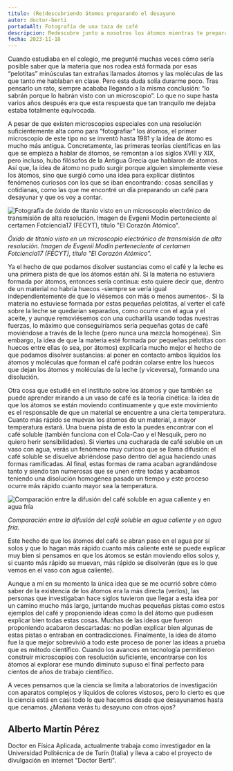 ```yaml
---
titulo: (Re)descubriendo átomos preparando el desayuno
autor: doctor-berti
portadaAlt: Fotografía de una taza de café
descripcion: Redescubre junto a nosotros los átomos mientras te preparas el desayuno. ¡Seguro que ya no ves tu café igual!
fecha: 2023-11-18
---
```


Cuando estudiaba en el colegio, me pregunté muchas veces cómo sería posible saber que la materia que nos rodea está formada por esas “pelotitas” minúsculas tan extrañas llamados átomos y las moléculas de las que tanto me hablaban en clase. Pero esta duda solía durarme poco. Tras pensarlo un rato, siempre acababa llegando a la misma conclusión: “lo sabrán porque lo habrán visto con un microscopio”. Lo que no supe hasta varios años después era que esta respuesta que tan tranquilo me dejaba estaba totalmente equivocada.

A pesar de que existen microscopios especiales con una resolución suficientemente alta como para “fotografiar” los átomos, el primer microscopio de este tipo no se inventó hasta 1981 y la idea de átomo es mucho más antigua. Concretamente, las primeras teorías científicas en las que se empieza a hablar de átomos, se remontan a los siglos XVIII y XIX, pero incluso, hubo filósofos de la Antigua Grecia que hablaron de átomos. Así que, la idea de átomo no pudo surgir porque alguien simplemente viese los átomos, sino que surgió como una idea para explicar distintos fenómenos curiosos con los que se iban encontrando: cosas sencillas y cotidianas, como las que me encontré un día preparando un café para desayunar y que os voy
a contar. 

![Fotografía de óxido de titanio visto en un microscopio electrónico de transmisión de alta resolución. Imagen de Evgenii Modin perteneciente al certamen Fotciencia17 (FECYT), título "El Corazón Atómico".](/images/contenido/redescubriendo-atomos-preparando-el-desayuno/figura1.webp)

*Óxido de titanio visto en un microscopio electrónico de transmisión de alta resolución. Imagen de Evgenii Modin perteneciente al certamen Fotciencia17 (FECYT), título "El Corazón Atómico".*

Ya el hecho de que podamos disolver sustancias como el café y la leche es una primera pista de que los átomos están ahí. Si la materia no estuviera formada por átomos, entonces sería continua: esto quiere decir que, dentro de un material no habría huecos -siempre se vería igual independientemente de que lo viésemos con más o menos aumentos-. Si la materia no estuviese formada por estas pequeñas pelotitas, al verter el café sobre la leche se quedarían separados, como ocurre con el agua y el aceite, y aunque removiésemos con una cucharilla usando todas nuestras fuerzas, lo máximo que conseguiríamos sería pequeñas gotas de café moviéndose a través de la leche (pero nunca una mezcla homogénea). Sin embargo, la idea de que la materia esté formada por pequeñas pelotitas con huecos entre ellas (o sea, por átomos) explicaría mucho mejor el hecho de que podamos disolver sustancias: al poner en contacto ambos líquidos los átomos y moléculas que forman el café podrán colarse entre los huecos que dejan los átomos y moléculas de la leche (y viceversa), formando una disolución.

Otra cosa que estudié en el instituto sobre los átomos y que también se puede aprender mirando a un vaso de café es la teoría cinética: la idea de que los átomos se están moviendo continuamente y que este movimiento es el responsable de que un material se encuentre a una cierta temperatura. Cuanto más rápido se muevan los átomos de un material, a mayor temperatura estará. Una buena pista de esto la puedes encontrar con el café soluble (también funciona con el Cola-Cao y el Nesquik, pero no quiero herir sensibilidades). Si viertes una cucharada de café soluble en un vaso con agua, verás un fenómeno muy curioso que se llama difusión: el café soluble se disuelve abriéndose paso dentro del agua haciendo unas formas ramificadas. Al final, estas formas de rama acaban agrandándose tanto y siendo tan numerosas que se unen entre todas y acabamos teniendo una disolución homogénea  pasado un tiempo y este proceso ocurre más rápido cuanto mayor sea la temperatura.

![Comparación entre la difusión del café soluble en agua caliente y en agua fría](/images/contenido/redescubriendo-atomos-preparando-el-desayuno/figura2.webp)

*Comparación entre la difusión del café soluble en agua caliente y en agua fría.*

Este hecho de que los átomos del café se abran paso en el agua por sí solos y que lo hagan más rápido cuanto más caliente esté se puede explicar muy bien si pensamos en que los átomos se están moviendo ellos solos y, si cuanto más rápido se muevan, más rápido se disolverán (que es lo que vemos en el vaso con agua caliente).

Aunque a mí en su momento la única idea que se me ocurrió sobre cómo saber de la existencia de los átomos era la más directa (verlos), las personas que investigaban hace siglos tuvieron que llegar a esta idea por un camino mucho más largo, juntando muchas pequeñas pistas como estos ejemplos del café y proponiendo ideas como la del átomo que pudiesen explicar bien todas estas cosas. Muchas de las ideas que fueron proponiendo acabaron descartadas: no podían explicar bien algunas de estas pistas o entraban en contradicciones. Finalmente, la idea de átomo fue la que mejor sobrevivió a todo este proceso de poner las ideas a prueba que es método científico. Cuando los avances en tecnología permitieron construir microscopios con
resolución suficiente, encontrarse con los átomos al explorar ese mundo diminuto supuso el final perfecto para cientos de años de trabajo científico.

A veces pensamos que la ciencia se limita a laboratorios de investigación con aparatos complejos y líquidos de colores vistosos, pero lo cierto es que la ciencia está en casi todo lo que hacemos desde que desayunamos hasta que cenamos. ¿Mañana verás tu desayuno con otros ojos?

## Alberto Martín Pérez

Doctor en Física Aplicada, actualmente trabaja como investigador en la Universidad Politécnica de de Turín (Italia) y lleva a cabo el proyecto de divulgación en internet "Doctor Berti".
